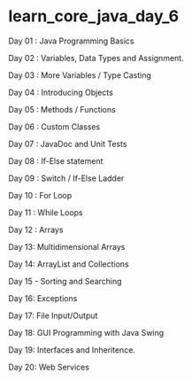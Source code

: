 # learn_core_java_day_6
Day 01 : Java Programming Basics

Day 02 : Variables, Data Types and Assignment.

Day 03 : More Variables / Type Casting

Day 04 : Introducing Objects

Day 05 : Methods / Functions

Day 06 : Custom Classes

Day 07 : JavaDoc and Unit Tests

Day 08 : If-Else statement

Day 09 : Switch / If-Else Ladder

Day 10 : For Loop

Day 11 : While Loops

Day 12 : Arrays

Day 13: Multidimensional Arrays

Day 14: ArrayList and Collections

Day 15 - Sorting and Searching

Day 16: Exceptions

Day 17: File Input/Output

Day 18: GUI Programming with Java Swing

Day 19: Interfaces and Inheritence.

Day 20: Web Services
